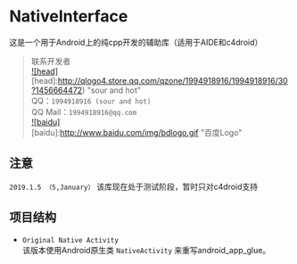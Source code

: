 NativeInterface
=
这是一个用于Android上的纯cpp开发的辅助库（适用于AIDE和c4droid）
>联系开发者<br>
[![head]](http://qm.qq.com/cgi-bin/qm/qr?k=bG35WLlQiCM73a8zPApgkhGnZIUhoe5S)
[head]:http://qlogo4.store.qq.com/qzone/1994918916/1994918916/30?1456664472) "sour and hot" <br>
QQ：`1994918916 (sour and hot)` <br>
QQ Mail：`1994918916@qq.com` <br>
[![baidu]](http://baidu.com)  
[baidu]:http://www.baidu.com/img/bdlogo.gif "百度Logo"  

注意
-
`2019.1.5 （5,January）`
该库现在处于测试阶段，暂时只对c4droid支持


项目结构
-
* `Original Native Activity` <br>
	该版本使用Android原生类 `NativeActivity` 来重写android_app_glue。
